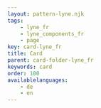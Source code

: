 ```yaml
---
layout: pattern-lyne.njk
tags: 
    - lyne_fr
    - lyne_components_fr
    - page
key: card-lyne_fr
title: Card
parent: card-folder-lyne_fr
keywords: card
order: 100
availablelanguages: 
    - de
    - en
---
```

